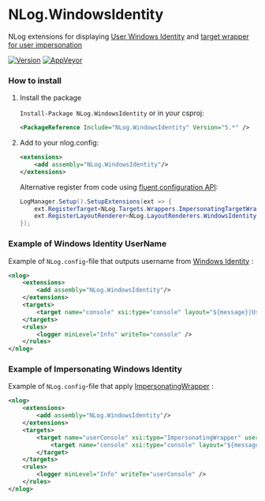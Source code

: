 # NLog.WindowsIdentity
NLog extensions for displaying [User Windows Identity](https://github.com/NLog/NLog/wiki/Windows-Identity-Layout-Renderer) and [target wrapper for user impersonation](https://github.com/NLog/NLog/wiki/ImpersonatingWrapper-target)

[![Version](https://badge.fury.io/nu/NLog.WindowsIdentity.svg)](https://www.nuget.org/packages/NLog.WindowsIdentity)
[![AppVeyor](https://img.shields.io/appveyor/ci/nlog/NLog-WindowsIdentity/master.svg)](https://ci.appveyor.com/project/nlog/NLog-WindowsIdentity/branch/master)


### How to install

1) Install the package

    `Install-Package NLog.WindowsIdentity` or in your csproj:

    ```xml
    <PackageReference Include="NLog.WindowsIdentity" Version="5.*" />
    ```

2) Add to your nlog.config:

    ```xml
    <extensions>
        <add assembly="NLog.WindowsIdentity"/>
    </extensions>
    ```

   Alternative register from code using [fluent configuration API](https://github.com/NLog/NLog/wiki/Fluent-Configuration-API):

    ```csharp
    LogManager.Setup().SetupExtensions(ext => {
        ext.RegisterTarget<NLog.Targets.Wrappers.ImpersonatingTargetWrapper>();
        ext.RegisterLayoutRenderer<NLog.LayoutRenderers.WindowsIdentityLayoutRenderer>();
    });
    ```

### Example of Windows Identity UserName
Example of `NLog.config`-file that outputs username from [Windows Identity](https://github.com/NLog/NLog/wiki/Windows-Identity-Layout-Renderer) :

```xml
<nlog>
    <extensions>
        <add assembly="NLog.WindowsIdentity"/>
    </extensions>
    <targets>
        <target name="console" xsi:type="console" layout="${message}|User=${windows-identity}" />
    </targets>
    <rules>
        <logger minLevel="Info" writeTo="console" />
    </rules>
</nlog>
```

### Example of Impersonating Windows Identity
Example of `NLog.config`-file that apply [ImpersonatingWrapper](https://github.com/NLog/NLog/wiki/ImpersonatingWrapper-target) :

```xml
<nlog>
    <extensions>
        <add assembly="NLog.WindowsIdentity"/>
    </extensions>
    <targets>
        <target name="userConsole" xsi:type="ImpersonatingWrapper" userName="xxx">
            <target name="console" xsi:type="console" layout="${message}|User=${windows-identity}" />
        </target>
    </targets>
    <rules>
        <logger minLevel="Info" writeTo="userConsole" />
    </rules>
</nlog>
```
